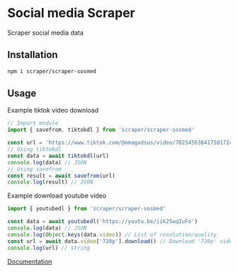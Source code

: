 # Social media Scraper
Scraper social media data

## Installation
```sh
npm i scraper/scraper-sosmed
```

## Usage 
Example tiktok video download
```ts
// Import module
import { savefrom, tiktokdl } from 'scraper/scraper-sosmed'

const url = 'https://www.tiktok.com/@omagadsus/video/7025456384175017243?is_from_webapp=1&sender_device=pc&web_id6982004129280116226'
// Using tiktokdl
const data = await tiktokdl(url)
console.log(data) // JSON
// Using savefrom
const result = await savefrom(url)
console.log(result) // JSON
```
Example download youtube video
```ts
import { youtubedl } from 'scraper/scraper-sosmed'

const data = await youtubedl('https://youtu.be/iik25wqIuFo')
console.log(data) // JSON
console.log(Object.keys(data.video)) // List of resolution/quality
const url = await data.video['720p'].download() // Download '720p' video
console.log(url) // string
```
[Documentation](https://ReyEndymion.github.io/scraper/modules/_ReyEndymion_scraper_sosmed.html)